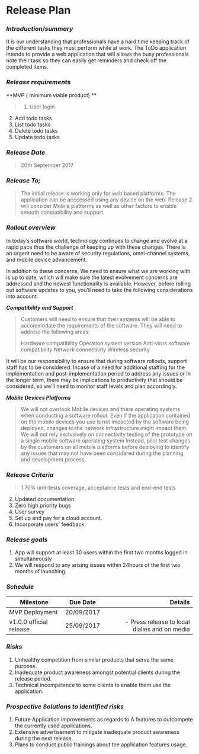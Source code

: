 # **Release Plan** 

### ***Introduction/summary*** 

It is our understanding that professionals have a hard time keeping track of the different tasks they must perform while at work. The ToDo application intends to provide a web application that will allows the busy professionals note their task so they can easily get reminders and check off the completed items. 

### ***Release requirements*** 

**MVP ( minimum viable product) ** 
>1. User login 
2. Add todo tasks 
3. List todo tasks 
4. Delete todo tasks 
5. Update todo tasks 

### ***Release Date***
>20th September 2017

### ***Release To;***
>The initial release is working only for web based platforms. The application can be acccessed using any device on the web. Release 2 will consider Mobile platforms as well as other factors to enable smooth compatibility and support.

### ***Rollout overview***

In today’s software world, technology continues to change and evolve at a rapid pace thus the challenge of keeping up with these changes. There is an urgent need to be aware of security regulations, omni-channel systems, and mobile device advancement.

In addition to these concerns, We need to ensure what we are working with is up to date, which will make sure the latest evolvement concerns are addressed and the newest functionality is available. However, before rolling out software updates to you, you’ll need to take the following considerations into account:

***Compatibility and Support***
> Customers will need to ensure that their systems will be able to accommodate the requirements of the software. They will need to address the following areas:
> 
> Hardware compatibility
Operation system version
Anti-virus software compatibility
Network connectivity
Wireless security

It will be our responsibility to ensure that during software rollouts, support staff has to be considered. Incase of a need for additional staffing for the implementation and post-implementation period to address any issues or In the longer term, there may be implications to productivity that should be considered, so we'll need to monitor staff levels and plan accordingly.

***Mobile Devices Platforms***

>We will not overlook Mobile devices and there operating systems when conducting a software rollout. Even if the application contained on the mobile devices you use is not impacted by the software being deployed, changes to the network infrastructure might impact them. We will not rely exclusively on connectivity testing of the prototype on a single mobile software operating system Instead, pilot test changes by the customers on all mobile platforms before deploying to identify any issues that may not have been considered during the planning and development process.

### ***Release Criteria***

>1.70% unit-tests coverage, acceptance tests and end-end tests 
2. Updated documentation 
3. Zero high priority bugs 
4. User survey 
5. Set up and pay for a cloud account. 
6. Incorporate users' feedback. 

### ***Release goals***

1. App will support at least 30 users within the first two months logged in simultaneously 
2. We will respond to any arising issues within 24hours of the first two months of launching. 

### ***Schedule***
| Milestone | Due Date | Details | 
| ------------- |:-------------:| -----:| 
| MVP Deployment | 20/09/2017 | | 
| v1.0.0 official release | 25/09/2017 | - Press release to local dialies and on media |

### ***Risks***

1. Unhealthy competition from similar products that serve the same purpose.
2. Inadequate product awareness amongst potential clients during the release period.
3. Technical incompetence to some clients to enable them use the application.

### ***Prospective Solutions to identified risks***

1. Future Application improvements as regards to A features to outcompete the currently used applications.  
2. Extensive advertisement to mitigate inadequate product awareness during the next release.
3. Plans to conduct public trainings about the application features usage.
